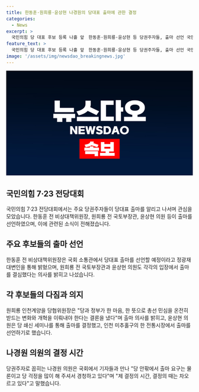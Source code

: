 ```yaml
---
title: 한동훈·원희룡·윤상현 나경원의 당대표 출마에 관한 결정
categories:
  - News
excerpt: >
  국민의힘 당 대표 후보 등록 나흘 앞　한동훈·원희룡·윤상현 등 당권주자들, 출마 선언 국민의힘의 당 대표 후보 등록 마감을 나흘 앞둔 가운데 한동훈, 원희룡, 윤상현 등 주요 당권주자들이 출마 의사를 공개했다. 한동훈은 국회에서 출마 선언식을 열 것으로, 원희룡은 정부와 당이 함께 총선 민심 수렴을 다짐하며 출마를 결심했다고 밝혔고, 윤상현은 지역구에서 출마 선언할 예정이다. 또한, 나경원 의원은 출마 요구와 당 걱정을 경청하고 결정의 시간을 기다리고 있다고 전했다.
feature_text: >
  국민의힘 당 대표 후보 등록 나흘 앞　한동훈·원희룡·윤상현 등 당권주자들, 출마 선언 국민의힘의 당 대표 후보 등록 마감을 나흘 앞둔 가운데 한동훈, 원희룡, 윤상현 등 주요 당권주자들이 출마 의사를 공개했다. 한동훈은 국회에서 출마 선언식을 열 것으로, 원희룡은 정부와 당이 함께 총선 민심 수렴을 다짐하며 출마를 결심했다고 밝혔고, 윤상현은 지역구에서 출마 선언할 예정이다. 또한, 나경원 의원은 출마 요구와 당 걱정을 경청하고 결정의 시간을 기다리고 있다고 전했다.
image: '/assets/img/newsdao_breakingnews.jpg'
---
```


<p><img src="/assets/img/newsdao_breakingnews.jpg" alt="pcversion 속보" /></p>

<h2 data-ke-size="size26">국민의힘 7·23 전당대회</h2>

<p data-ke-size="size16">국민의힘 7·23 전당대회에서는 주요 당권주자들이 당대표 출마를 알리고 나서며 관심을 모았습니다. 한동훈 전 비상대책위원장, 원희룡 전 국토부장관, 윤상현 의원 등이 출마를 선언하였으며, 이에 관련된 소식이 전해졌습니다.</p>

<h2 data-ke-size="size24">주요 후보들의 출마 선언</h2>

<p data-ke-size="size16">한동훈 전 비상대책위원장은 국회 소통관에서 당대표 출마를 선언할 예정이라고 정광재 대변인을 통해 밝혔으며, 원희룡 전 국토부장관과 윤상현 의원도 각각의 입장에서 출마를 결심했다는 의사를 밝히고 나섰습니다.</p>

<h2 data-ke-size="size24">각 후보들의 다짐과 의지</h2>

<p data-ke-size="size16">원희룡 인천계양을 당협위원장은 "당과 정부가 한 마음, 한 뜻으로 총선 민심을 온전히 받드는 변화와 개혁을 이뤄내야 한다는 결론을 냈다"며 출마 의사를 밝히고, 윤상현 의원은 당 쇄신 세미나를 통해 출마를 결정했고, 인천 미추홀구의 한 전통시장에서 출마를 선언하기로 했습니다.</p>

<h2 data-ke-size="size24">나경원 의원의 결정 시간</h2>

<p data-ke-size="size16">당권주자로 꼽히는 나경원 의원은 국회에서 기자들과 만나 "당 안팎에서 출마 요구는 물론이고 당 걱정을 많이 해 주셔서 경청하고 있다"며 "제 결정의 시간, 결정의 때는 차오르고 있다"고 말했습니다.</p>

<p data-ke-size="size16">&nbsp;</p>


